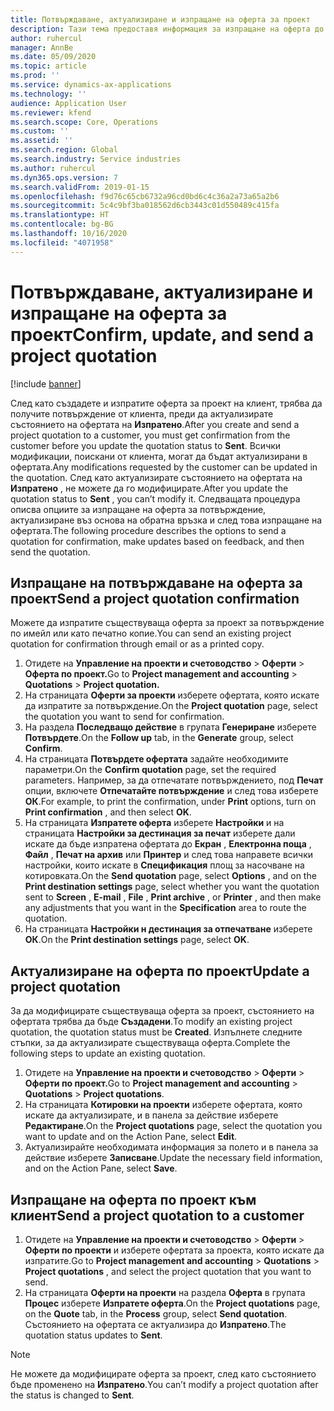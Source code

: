```yaml
---
title: Потвърждаване, актуализиране и изпращане на оферта за проект
description: Тази тема предоставя информация за изпращане на оферта до клиента за потвърждение, модифициране въз основа на обратна връзка и след това повторно изпращане на офертата.
author: ruhercul
manager: AnnBe
ms.date: 05/09/2020
ms.topic: article
ms.prod: ''
ms.service: dynamics-ax-applications
ms.technology: ''
audience: Application User
ms.reviewer: kfend
ms.search.scope: Core, Operations
ms.custom: ''
ms.assetid: ''
ms.search.region: Global
ms.search.industry: Service industries
ms.author: ruhercul
ms.dyn365.ops.version: 7
ms.search.validFrom: 2019-01-15
ms.openlocfilehash: f9d76c65cb6732a96cd0bd6c4c36a2a73a65a2b6
ms.sourcegitcommit: 5c4c9bf3ba018562d6cb3443c01d550489c415fa
ms.translationtype: HT
ms.contentlocale: bg-BG
ms.lasthandoff: 10/16/2020
ms.locfileid: "4071958"
---
```

# <a name="confirm-update-and-send-a-project-quotation"></a><span data-ttu-id="8905e-103">Потвърждаване, актуализиране и изпращане на оферта за проект</span><span class="sxs-lookup"><span data-stu-id="8905e-103">Confirm, update, and send a project quotation</span></span>

[!include [banner](../includes/banner.md)]

<span data-ttu-id="8905e-104">След като създадете и изпратите оферта за проект на клиент, трябва да получите потвърждение от клиента, преди да актуализирате състоянието на офертата на **Изпратено**.</span><span class="sxs-lookup"><span data-stu-id="8905e-104">After you create and send a project quotation to a customer, you must get confirmation from the customer before you update the quotation status to **Sent**.</span></span> <span data-ttu-id="8905e-105">Всички модификации, поискани от клиента, могат да бъдат актуализирани в офертата.</span><span class="sxs-lookup"><span data-stu-id="8905e-105">Any modifications requested by the customer can be updated in the quotation.</span></span> <span data-ttu-id="8905e-106">След като актуализирате състоянието на офертата на **Изпратено** , не можете да го модифицирате.</span><span class="sxs-lookup"><span data-stu-id="8905e-106">After you update the quotation status to **Sent** , you can’t modify it.</span></span> <span data-ttu-id="8905e-107">Следващата процедура описва опциите за изпращане на оферта за потвърждение, актуализиране въз основа на обратна връзка и след това изпращане на офертата.</span><span class="sxs-lookup"><span data-stu-id="8905e-107">The following procedure describes the options to send a quotation for confirmation, make updates based on feedback, and then send the quotation.</span></span>

## <a name="send-a-project-quotation-confirmation"></a><span data-ttu-id="8905e-108">Изпращане на потвърждаване на оферта за проект</span><span class="sxs-lookup"><span data-stu-id="8905e-108">Send a project quotation confirmation</span></span>  

<span data-ttu-id="8905e-109">Можете да изпратите съществуваща оферта за проект за потвърждение по имейл или като печатно копие.</span><span class="sxs-lookup"><span data-stu-id="8905e-109">You can send an existing project quotation for confirmation through email or as a printed copy.</span></span> 

1. <span data-ttu-id="8905e-110">Отидете на **Управление на проекти и счетоводство** > **Оферти** > **Оферта по проект.**</span><span class="sxs-lookup"><span data-stu-id="8905e-110">Go to **Project management and accounting** > **Quotations** > **Project quotation.**</span></span> 
2. <span data-ttu-id="8905e-111">На страницата **Оферти за проекти** изберете офертата, която искате да изпратите за потвърждение.</span><span class="sxs-lookup"><span data-stu-id="8905e-111">On the **Project quotation** page, select the quotation you want to send for confirmation.</span></span> 
3. <span data-ttu-id="8905e-112">На раздела **Последващо действие** в групата **Генериране** изберете **Потвърдете**.</span><span class="sxs-lookup"><span data-stu-id="8905e-112">On the **Follow up** tab, in the **Generate** group, select **Confirm**.</span></span> 
4. <span data-ttu-id="8905e-113">На страницата **Потвърдете офертата** задайте необходимите параметри.</span><span class="sxs-lookup"><span data-stu-id="8905e-113">On the **Confirm quotation** page, set the required parameters.</span></span> <span data-ttu-id="8905e-114">Например, за да отпечатате потвърждението, под **Печат** опции, включете **Отпечатайте потвърждение** и след това изберете **ОК**.</span><span class="sxs-lookup"><span data-stu-id="8905e-114">For example, to print the confirmation, under **Print** options, turn on **Print confirmation** , and then select **OK**.</span></span>
5. <span data-ttu-id="8905e-115">На страницата **Изпратете оферта** изберете **Настройки** и на страницата **Настройки за дестинация за печат** изберете дали искате да бъде изпратена офертата до **Екран** , **Електронна поща** , **Файл** , **Печат на архив** или **Принтер** и след това направете всички настройки, които искате в **Спецификация** площ за насочване на котировката.</span><span class="sxs-lookup"><span data-stu-id="8905e-115">On the **Send quotation** page, select **Options** , and on the **Print destination settings** page, select whether you want the quotation sent to **Screen** , **E-mail** , **File** , **Print archive** , or **Printer** , and then make any adjustments that you want in the **Specification** area to route the quotation.</span></span>
6. <span data-ttu-id="8905e-116">На страницата **Настройки н дестинация за отпечатване** изберете **ОК**.</span><span class="sxs-lookup"><span data-stu-id="8905e-116">On the **Print destination settings** page, select **OK**.</span></span>  

## <a name="update-a-project-quotation"></a><span data-ttu-id="8905e-117">Актуализиране на оферта по проект</span><span class="sxs-lookup"><span data-stu-id="8905e-117">Update a project quotation</span></span>

<span data-ttu-id="8905e-118">За да модифицирате съществуваща оферта за проект, състоянието на офертата трябва да бъде **Създадени**.</span><span class="sxs-lookup"><span data-stu-id="8905e-118">To modify an existing project quotation, the quotation status must be **Created**.</span></span> <span data-ttu-id="8905e-119">Изпълнете следните стъпки, за да актуализирате съществуваща оферта.</span><span class="sxs-lookup"><span data-stu-id="8905e-119">Complete the following steps to update an existing quotation.</span></span> 

1. <span data-ttu-id="8905e-120">Отидете на **Управление на проекти и счетоводство** > **Оферти** > **Оферти по проект.**</span><span class="sxs-lookup"><span data-stu-id="8905e-120">Go to **Project management and accounting** > **Quotations** > **Project quotations**.</span></span>
2. <span data-ttu-id="8905e-121">На страницата **Котировки на проекти** изберете офертата, която искате да актуализирате, и в панела за действие изберете **Редактиране**.</span><span class="sxs-lookup"><span data-stu-id="8905e-121">On the **Project quotations** page, select the quotation you want to update and on the Action Pane, select **Edit**.</span></span>
3. <span data-ttu-id="8905e-122">Актуализирайте необходимата информация за полето и в панела за действие изберете **Записване**.</span><span class="sxs-lookup"><span data-stu-id="8905e-122">Update the necessary field information, and on the Action Pane, select **Save**.</span></span>  

## <a name="send-a-project-quotation-to-a-customer"></a><span data-ttu-id="8905e-123">Изпращане на оферта по проект към клиент</span><span class="sxs-lookup"><span data-stu-id="8905e-123">Send a project quotation to a customer</span></span> 

1. <span data-ttu-id="8905e-124">Отидете на **Управление на проекти и счетоводство** > **Оферти** > **Оферти по проекти** и изберете офертата за проекта, която искате да изпратите.</span><span class="sxs-lookup"><span data-stu-id="8905e-124">Go to **Project management and accounting** > **Quotations** > **Project quotations** , and select the project quotation that you want to send.</span></span>
2. <span data-ttu-id="8905e-125">На страницата **Оферти на проекти** на раздела **Оферта** в групата **Процес** изберете **Изпратете оферта**.</span><span class="sxs-lookup"><span data-stu-id="8905e-125">On the **Project quotations** page, on the **Quote** tab, in the **Process** group, select **Send quotation**.</span></span> <span data-ttu-id="8905e-126">Състоянието на офертата се актуализира до **Изпратено**.</span><span class="sxs-lookup"><span data-stu-id="8905e-126">The quotation status updates to **Sent**.</span></span>

> [!NOTE]
> <span data-ttu-id="8905e-127">Не можете да модифицирате оферта за проект, след като състоянието бъде променено на **Изпратено**.</span><span class="sxs-lookup"><span data-stu-id="8905e-127">You can’t modify a project quotation after the status is changed to **Sent**.</span></span>
